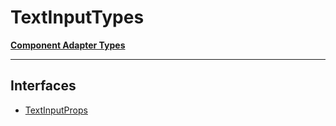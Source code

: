 # TextInputTypes

[**Component Adapter Types**](component-inventory.md)

***

## Interfaces

- [TextInputProps](TextInput.TextInputTypes.Interface.TextInputProps.md)
